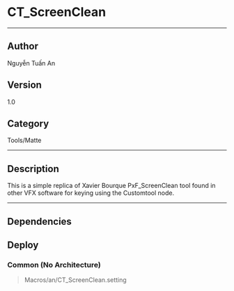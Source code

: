 # CT_ScreenClean
___

## Author
Nguyễn Tuấn An

## Version
1.0

## Category
Tools/Matte

___

## Description
<p>This is a simple replica of Xavier Bourque PxF_ScreenClean tool found in other VFX software for keying using the Customtool node.</p>

___

## Dependencies

## Deploy

### Common (No Architecture)

> Macros/an/CT_ScreenClean.setting  
